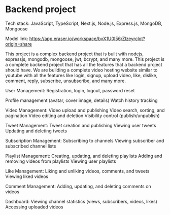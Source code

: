 # Backend project

Tech stack: JavaScript, TypeScript, Next.js, Node.js, Express.js, MongoDB, Mongoose

Model link: https://app.eraser.io/workspace/bvX1U0I56rZlzeyrclot?origin=share

This project is a complex backend project that is built with nodejs, expressjs, mongodb, mongoose, jwt, bcrypt, and many more. This project is a complete backend project that has all the features that a backend project should have. We are building a complete video hosting website similar to youtube with all the features like login, signup, upload video, like, dislike, comment, reply, subscribe, unsubscribe, and many more.

User Management:
Registration, login, logout, password reset

Profile management (avatar, cover image, details)
Watch history tracking

Video Management:
Video upload and publishing
Video search, sorting, and pagination
Video editing and deletion
Visibility control (publish/unpublish)

Tweet Management:
Tweet creation and publishing
Viewing user tweets
Updating and deleting tweets

Subscription Management:
Subscribing to channels
Viewing subscriber and subscribed channel lists

Playlist Management:
Creating, updating, and deleting playlists
Adding and removing videos from playlists
Viewing user playlists

Like Management:
Liking and unliking videos, comments, and tweets
Viewing liked videos

Comment Management:
Adding, updating, and deleting comments on videos

Dashboard:
Viewing channel statistics (views, subscribers, videos, likes)
Accessing uploaded videos


